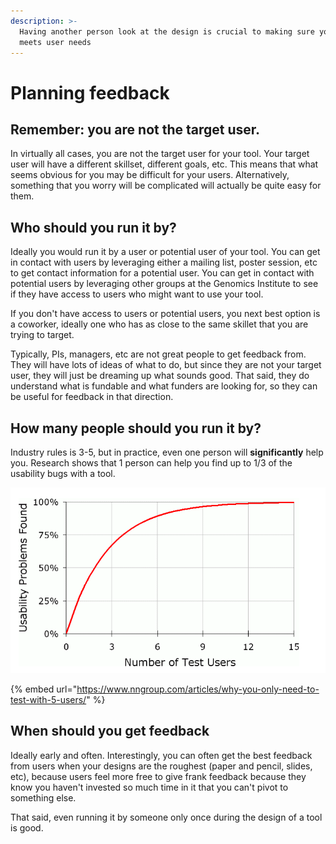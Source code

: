 ```yaml
---
description: >-
  Having another person look at the design is crucial to making sure your design
  meets user needs
---
```


# Planning feedback

## Remember: you are not the target user.

In virtually all cases, you are not the target user for your tool. Your target user will have a different skillset, different goals, etc. This means that what seems obvious for you may be difficult for your users. Alternatively, something that you worry will be complicated will actually be quite easy for them.

## Who should you run it by?

Ideally you would run it by a user or potential user of your tool. You can get in contact with users by leveraging either a mailing list, poster session, etc to get contact information for a potential user. You can get in contact with potential users by leveraging other groups at the Genomics Institute to see if they have access to users who might want to use your tool.

If you don't have access to users or potential users, you next best option is a coworker, ideally one who has as close to the same skillet that you are trying to target. 

Typically, PIs, managers, etc are not great people to get feedback from. They will have lots of ideas of what to do, but since they are not your target user, they will just be dreaming up what sounds good. That said, they do understand what is fundable and what funders are looking for, so they can be useful for feedback in that direction.

## How many people should you run it by?

Industry rules is 3-5, but in practice, even one person will **significantly** help you. Research shows that 1 person can help you find up to 1/3 of the usability bugs with a tool.

![](../.gitbook/assets/screen-shot-2021-01-22-at-2.24.37-pm.png)

{% embed url="https://www.nngroup.com/articles/why-you-only-need-to-test-with-5-users/" %}

## When should you get feedback

Ideally early and often. Interestingly, you can often get the best feedback from users when your designs are the roughest \(paper and pencil, slides, etc\), because users feel more free to give frank feedback because they know you haven't invested so much time in it that you can't pivot to something else.

That said, even running it by someone only once during the design of a tool is good.

